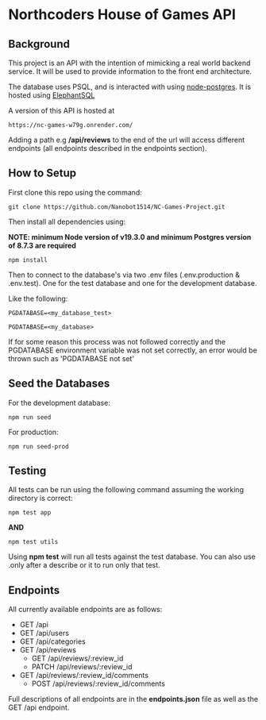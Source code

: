 # **Northcoders House of Games API**

## **Background**

This project is an API with the intention of mimicking a real world backend service. It will be used to provide information to the front end architecture.

The database uses PSQL, and is interacted with using [node-postgres](https://node-postgres.com/). It is hosted using [ElephantSQL](https://www.elephantsql.com/)

A version of this API is hosted at

```
https://nc-games-w79g.onrender.com/
```

Adding a path e.g **/api/reviews** to the end of the url will access different endpoints (all endpoints described in the endpoints section).

## **How to Setup**

First clone this repo using the command:

```
git clone https://github.com/Nanobot1514/NC-Games-Project.git
```

Then install all dependencies using:

**NOTE: minimum Node version of v19.3.0 and minimum Postgres version of 8.7.3 are required**

```
npm install
```

Then to connect to the database's via two .env files (.env.production & .env.test). One for the test database and one for the development database.

Like the following:

```
PGDATABASE=<my_database_test>

PGDATABASE=<my_database>
```

If for some reason this process was not followed correctly and the PGDATABASE environment variable was not set correctly, an error would be thrown such as 'PGDATABASE not set'

## **Seed the Databases**

For the development database:

```
npm run seed
```

For production:

```
npm run seed-prod
```

## **Testing**

All tests can be run using the following command assuming the working directory is correct:

```
npm test app
```

**AND**

```
npm test utils
```

Using **npm test** will run all tests against the test database. You can also use .only after a describe or it to run only that test.

## **Endpoints**

All currently available endpoints are as follows:

- GET /api
- GET /api/users
- GET /api/categories
- GET /api/reviews
  - GET /api/reviews/:review_id
  - PATCH /api/reviews/:review_id
- GET /api/reviews/:review_id/comments
  - POST /api/reviews/:review_id/comments

Full descriptions of all endpoints are in the **endpoints.json** file as well as the GET /api endpoint.
